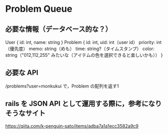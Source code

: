 # Problem Queue

## 必要な情報（データベース的な？）
User {
  id: int,
  name: string
}
Problem {
  id: int,
  uid: int（user id）
  priority: int（優先度）
  memo: string（めも）
  time: string?（タイムスタンプ）
  color: string（"012,112,255" みたいな（アイテムの色を選択できると楽しいかも））
}

## 必要な API
/problems?user=monkukui
で，Problem  の配列を返す1

## rails を JSON API として運用する際に，参考になりそうなサイト
https://qiita.com/k-penguin-sato/items/adba7a1a1ecc3582a9c9

